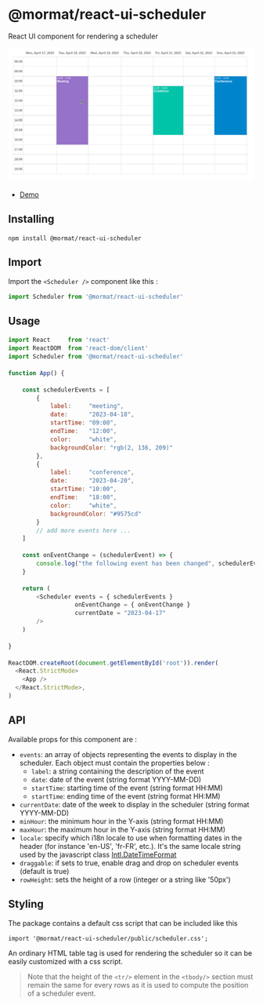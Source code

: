 # @mormat/react-ui-scheduler

React UI component for rendering a scheduler

![preview](docs/preview.gif)

- [Demo](https://mormat.pagesperso-orange.fr/react-ui-scheduler/)

## Installing

```
npm install @mormat/react-ui-scheduler
```

## Import

Import the `<Scheduler />` component like this :
```js
import Scheduler from '@mormat/react-ui-scheduler'
```

## Usage

```js
import React     from 'react'
import ReactDOM  from 'react-dom/client'
import Scheduler from '@mormat/react-ui-scheduler'

function App() {

    const schedulerEvents = [
        {
            label:     "meeting",
            date:      "2023-04-18",
            startTime: "09:00",
            endTime:   "12:00",
            color:     "white",
            backgroundColor: "rgb(2, 136, 209)"
        },
        {
            label:     "conference",
            date:      "2023-04-20",
            startTime: "10:00",
            endTime:   "18:00",
            color:     "white",
            backgroundColor: "#9575cd"
        }
        // add more events here ...
    ]
    
    const onEventChange = (schedulerEvent) => {
        console.log("the following event has been changed", schedulerEvent);
    }

    return (
        <Scheduler events = { schedulerEvents } 
                   onEventChange = { onEventChange }
                   currentDate = "2023-04-17" 
        />
    )

}

ReactDOM.createRoot(document.getElementById('root')).render(
  <React.StrictMode>
    <App />
  </React.StrictMode>,
)
```

## API
Available props for this component are :
* `events`: an array of objects representing the events to display in the scheduler. Each object must contain the properties below :
    - `label`: a string containing the description of the event
    - `date`:  date of the event (string format YYYY-MM-DD)
    - `startTime`:  starting time of the event (string format HH:MM)
    - `startTime`:  ending time of the event (string format HH:MM)
* `currentDate`: date of the week to display in the scheduler (string format YYYY-MM-DD)
* `minHour`: the minimum hour in the Y-axis (string format HH:MM)
* `maxHour`: the maximum hour in the Y-axis (string format HH:MM)
* `locale`: specify which i18n locale to use when formatting dates in the header (for instance 'en-US', 'fr-FR', etc.). It's the same locale string used by the javascript class [Intl.DateTimeFormat](https://developer.mozilla.org/fr/docs/Web/JavaScript/Reference/Global_Objects/Intl/DateTimeFormat/DateTimeFormat)
* `draggable`: if sets to true, enable drag and drop on scheduler events (default is true)
* `rowHeight`: sets the height of a row (integer or a string like '50px')


## Styling

The package contains a default css script that can be included like this
```
import '@mormat/react-ui-scheduler/public/scheduler.css';
```

An ordinary HTML table tag is used for rendering the scheduler so it can be easily customized with a css script. 
> Note that the height of the `<tr/>` element in the `<tbody/>` section must remain the same for every rows as it is used to compute the position of a scheduler event.